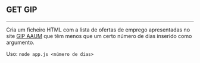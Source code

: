 ## GET GIP
-------------------
Cria um ficheiro HTML com a lista de ofertas de emprego apresentadas no site [GIP AAUM](http://gip.aaum.pt/) que têm menos que um certo número de dias inserido como argumento.  

Uso: ``node app.js <número de dias>``